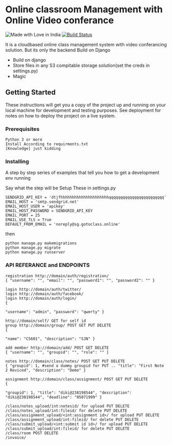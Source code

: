 # Online classroom Management with Online Video conferance

![Made with Love in India](https://madewithlove.org.in/badge.svg) [![Build Status](https://travis-ci.org/joemccann/dillinger.svg?branch=master)](https://travis-ci.org/joemccann/dillinger)

It is a cloudbased online class management system with video conferancing solution. 
But its only the backend 
Build on Django

  - Build on django
  - Store files in any S3 compitable storage solution(set the creds in settings.py)
  - Magic

## Getting Started

These instructions will get you a copy of the project up and running on your local machine for development and testing purposes. See deployment for notes on how to deploy the project on a live system.

### Prerequisites

```
Python 3 or more
Install According to requirments.txt
[Knowledge] just kidding
```

### Installing

A step by step series of examples that tell you how to get a development env running

Say what the step will be
Setup These in settings.py
```
SENDGRID_API_KEY = 'dtjfhhhhhhhhhhhhhhhhhhhhhqqqqqqqqqqqqqqqqqqqqqqqq'
EMAIL_HOST = 'smtp.sendgrid.net'
EMAIL_HOST_USER = 'apikey'
EMAIL_HOST_PASSWORD = SENDGRID_API_KEY
EMAIL_PORT = 25
EMAIL_USE_TLS = True
DEFAULT_FROM_EMAIL = 'noreply@sg.gotoclass.online'
```
then
```
python manage.py makemigrations
python manage.py migrate
python manage.py runserver
```

### API REFERANCE  and ENDPOINTS
```
registration http://domain/auth/registration/
{ "username": "", "email": "", "password1": "", "password2": "" }

login http://domain/auth/twitter/
login http://domain/auth/facebook/
login http://domain/auth/login/
{

"username": "admin", "password": "qwerty" }

http://domain/self/ GET for self id
group http://domain/group/ POST GET PUT DELETE
{

"name": "CS601", "description": "SJN" }

add member http://domain/add/ POST GET DELETE
{ "username": "", "groupid": "", "role": "" }

notes http://domain/class/notes/ POST GET PUT DELETE
{ "groupid": 1, #send a dummy groupid for PUT .. "title": "First Note 2 Reviced", "description": "Demo" }

assignment http://domain/class/assignment/ POST GET PUT DELETE
{

"groupid": 1, "title": "diki@238198544", "description": "diki@238198544", "deadline": "05071999" }

/class/notes_upload/int:notesid/ for upload PUT DELETE
/class/notes_upload/int:fileid/ for delete PUT DELETE
/class/assignment_upload/<int:assignment id>/ for upload PUT DELETE
/class/assignment_upload/int:fileid/ for delete PUT DELETE
/class/submit_upload/<int:submit id id>/ for upload PUT DELETE
/class/submit_upload/int:fileid/ for delete PUT DELETE
/class/room POST DELETE
/invoice/
```
